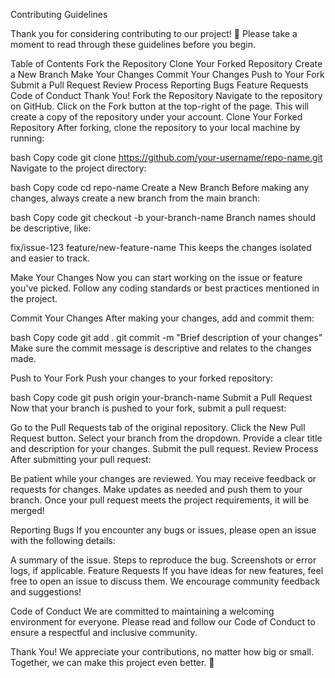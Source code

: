 Contributing Guidelines

Thank you for considering contributing to our project! 🎉
Please take a moment to read through these guidelines before you begin.

Table of Contents
Fork the Repository
Clone Your Forked Repository
Create a New Branch
Make Your Changes
Commit Your Changes
Push to Your Fork
Submit a Pull Request
Review Process
Reporting Bugs
Feature Requests
Code of Conduct
Thank You!
Fork the Repository
Navigate to the repository on GitHub.
Click on the Fork button at the top-right of the page.
This will create a copy of the repository under your account.
Clone Your Forked Repository
After forking, clone the repository to your local machine by running:

bash
Copy code
git clone https://github.com/your-username/repo-name.git
Navigate to the project directory:

bash
Copy code
cd repo-name
Create a New Branch
Before making any changes, always create a new branch from the main branch:

bash
Copy code
git checkout -b your-branch-name
Branch names should be descriptive, like:

fix/issue-123
feature/new-feature-name
This keeps the changes isolated and easier to track.

Make Your Changes
Now you can start working on the issue or feature you've picked.
Follow any coding standards or best practices mentioned in the project.

Commit Your Changes
After making your changes, add and commit them:

bash
Copy code
git add .
git commit -m "Brief description of your changes"
Make sure the commit message is descriptive and relates to the changes made.

Push to Your Fork
Push your changes to your forked repository:

bash
Copy code
git push origin your-branch-name
Submit a Pull Request
Now that your branch is pushed to your fork, submit a pull request:

Go to the Pull Requests tab of the original repository.
Click the New Pull Request button.
Select your branch from the dropdown.
Provide a clear title and description for your changes.
Submit the pull request.
Review Process
After submitting your pull request:

Be patient while your changes are reviewed.
You may receive feedback or requests for changes.
Make updates as needed and push them to your branch.
Once your pull request meets the project requirements, it will be merged!

Reporting Bugs
If you encounter any bugs or issues, please open an issue with the following details:

A summary of the issue.
Steps to reproduce the bug.
Screenshots or error logs, if applicable.
Feature Requests
If you have ideas for new features, feel free to open an issue to discuss them. We encourage community feedback and suggestions!

Code of Conduct
We are committed to maintaining a welcoming environment for everyone.
Please read and follow our Code of Conduct to ensure a respectful and inclusive community.

Thank You!
We appreciate your contributions, no matter how big or small. Together, we can make this project even better. 🙌

